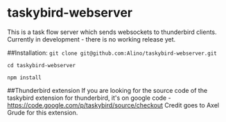 taskybird-webserver
===================

This is a task flow server which sends websockets to thunderbird clients.
Currently in development - there is no working release yet.

##Installation:
`git clone git@github.com:Alino/taskybird-webserver.git`

`cd taskybird-webserver`

`npm install`

##Thunderbird extension
If you are looking for the source code of the taskybird extension for thunderbird, it's on google code - https://code.google.com/p/taskybird/source/checkout
Credit goes to Axel Grude for this extension.
